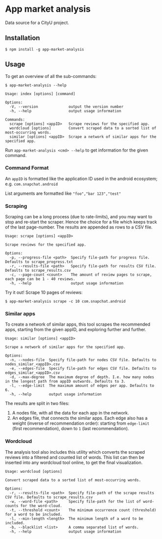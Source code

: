 # App market analysis

Data source for a CityU project.

## Installation

```
$ npm install -g app-market-analysis
```

## Usage

To get an overview of all the sub-commands:

    $ app-market-analysis --help
    
    Usage: index [options] [command]
    
    Options:
      -V, --version              output the version number
      -h, --help                 output usage information
    
    Commands:
      scrape [options] <appID>   Scrape reviews for the specified app.
      wordcloud [options]        Convert scraped data to a sorted list of most-occurring words.
      similar [options] <appID>  Scrape a network of similar apps for the specified app.


Run `app-market-analysis <cmd> --help` to get information for the given command.

### Command Format

An `appID` is formatted like the application ID used in the android ecosystem; e.g. `com.snapchat.android`

List arguments are formatted like `"foo","bar 123","test"`

### Scraping

Scraping can be a long process (due to rate-limits), and you may want to stop and re-start the scraper. 
Hence the choice for a file which keeps track of the last page-number. The results are appended as rows to a CSV file.

    Usage: scrape [options] <appID>
    
    Scrape reviews for the specified app.
    
    Options:
      -p, --progress-file <path>  Specify file-path for progress file. Defaults to scrape_progress.txt
      -r, --results-file <path>   Specify file-path for results CSV file. Defaults to scrape_results.csv
      -c, --page-count <count>    The amount of review pages to scrape, each page can be 1 - 40 reviews.
      -h, --help                  output usage information

Try it out! Scrape 10 pages of reviews:

    $ app-market-analysis scrape -c 10 com.snapchat.android


### Similar apps

To create a network of similar apps, this tool scrapes the recommended apps,
 starting from the given appID, and exploring further and further.
    
    Usage: similar [options] <appID>
    
    Scrape a network of similar apps for the specified app.
    
    Options:
      -n, --nodes-file  Specify file-path for nodes CSV file. Defaults to nodes_similar_<appID>.csv
      -e, --edges-file  Specify file-path for edges CSV file. Defaults to edges_similar_<appID>.csv
      -d, --max-degree  The maximum degree of depth. I.e. how many nodes in the longest path from appID outwards. Defaults to 3.
      -l, --edge-limit  The maximum amount of edges per app. Defaults to 6.
      -h, --help        output usage information

The results are split in two files:

1) A nodes file, with all the data for each app in the network.
2) An edges file, that connects the similar apps. Each edge also has a weight (inverse of recommendation order): 
 starting from `edge-limit` (first recommendation), down to `1` (last recommendation).


### Wordcloud

The analysis tool also includes this utility which converts the scraped reviews
 into a filtered and counted list of words. 
This list can then be inserted into any wordcloud tool online, to get the final visualization.

    Usage: wordcloud [options]
    
    Convert scraped data to a sorted list of most-occurring words.
    
    Options:
      -r, --results-file <path>  Specify file-path of the scrape results CSV file. Defaults to scrape_results.csv
      -w, --word-file <path>     Specify file-path for the list of word-counts for the word-cloud.
      -t, --threshold <count>    The minimum occurrence count (threshold) for a word to be included.
      -l, --min-length <length>  The minimum length of a word to be included.
      -b, --blacklist <list>     A comma separated list of words.
      -h, --help                 output usage information

